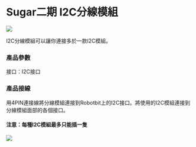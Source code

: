 # Sugar二期 I2C分線模組

![](https://kittenbothk.readthedocs.io/en/latest/\_images/i2chub\_render.png)

I2C分線模組可以讓你連接多於一款I2C模組。

### 產品參數

接口：I2C接口

### 產品接線

用4PIN連接線將分線模組連接到Robotbit上的I2C接口。將使用的I2C模組連接到分線模組面部的各個接口。

#### 注意：每種I2C模組最多只能插一隻

![](https://kittenbothk.readthedocs.io/en/latest/\_images/i2chub\_wire.png)
